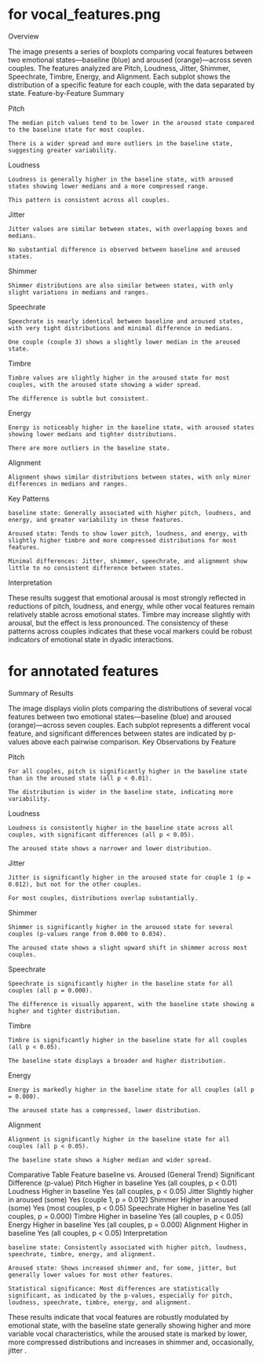 # for vocal_features.png

Overview

The image presents a series of boxplots comparing vocal features between two emotional states—baseline (blue) and aroused (orange)—across seven couples. The features analyzed are Pitch, Loudness, Jitter, Shimmer, Speechrate, Timbre, Energy, and Alignment. Each subplot shows the distribution of a specific feature for each couple, with the data separated by state.
Feature-by-Feature Summary

Pitch

    The median pitch values tend to be lower in the aroused state compared to the baseline state for most couples.

    There is a wider spread and more outliers in the baseline state, suggesting greater variability.

Loudness

    Loudness is generally higher in the baseline state, with aroused states showing lower medians and a more compressed range.

    This pattern is consistent across all couples.

Jitter

    Jitter values are similar between states, with overlapping boxes and medians.

    No substantial difference is observed between baseline and aroused states.

Shimmer

    Shimmer distributions are also similar between states, with only slight variations in medians and ranges.

Speechrate

    Speechrate is nearly identical between baseline and aroused states, with very tight distributions and minimal difference in medians.

    One couple (couple 3) shows a slightly lower median in the aroused state.

Timbre

    Timbre values are slightly higher in the aroused state for most couples, with the aroused state showing a wider spread.

    The difference is subtle but consistent.

Energy

    Energy is noticeably higher in the baseline state, with aroused states showing lower medians and tighter distributions.

    There are more outliers in the baseline state.

Alignment

    Alignment shows similar distributions between states, with only minor differences in medians and ranges.

Key Patterns

    baseline state: Generally associated with higher pitch, loudness, and energy, and greater variability in these features.

    Aroused state: Tends to show lower pitch, loudness, and energy, with slightly higher timbre and more compressed distributions for most features.

    Minimal differences: Jitter, shimmer, speechrate, and alignment show little to no consistent difference between states.

Interpretation

These results suggest that emotional arousal is most strongly reflected in reductions of pitch, loudness, and energy, while other vocal features remain relatively stable across emotional states. Timbre may increase slightly with arousal, but the effect is less pronounced. The consistency of these patterns across couples indicates that these vocal markers could be robust indicators of emotional state in dyadic interactions.

# for annotated features

Summary of Results

The image displays violin plots comparing the distributions of several vocal features between two emotional states—baseline (blue) and aroused (orange)—across seven couples. Each subplot represents a different vocal feature, and significant differences between states are indicated by p-values above each pairwise comparison.
Key Observations by Feature

Pitch

    For all couples, pitch is significantly higher in the baseline state than in the aroused state (all p < 0.01).

    The distribution is wider in the baseline state, indicating more variability.

Loudness

    Loudness is consistently higher in the baseline state across all couples, with significant differences (all p < 0.05).

    The aroused state shows a narrower and lower distribution.

Jitter

    Jitter is significantly higher in the aroused state for couple 1 (p = 0.012), but not for the other couples.

    For most couples, distributions overlap substantially.

Shimmer

    Shimmer is significantly higher in the aroused state for several couples (p-values range from 0.000 to 0.034).

    The aroused state shows a slight upward shift in shimmer across most couples.

Speechrate

    Speechrate is significantly higher in the baseline state for all couples (all p = 0.000).

    The difference is visually apparent, with the baseline state showing a higher and tighter distribution.

Timbre

    Timbre is significantly higher in the baseline state for all couples (all p < 0.05).

    The baseline state displays a broader and higher distribution.

Energy

    Energy is markedly higher in the baseline state for all couples (all p = 0.000).

    The aroused state has a compressed, lower distribution.

Alignment

    Alignment is significantly higher in the baseline state for all couples (all p < 0.05).

    The baseline state shows a higher median and wider spread.

Comparative Table
Feature	baseline vs. Aroused (General Trend)	Significant Difference (p-value)
Pitch	Higher in baseline	Yes (all couples, p < 0.01)
Loudness	Higher in baseline	Yes (all couples, p < 0.05)
Jitter	Slightly higher in aroused (some)	Yes (couple 1, p = 0.012)
Shimmer	Higher in aroused (some)	Yes (most couples, p < 0.05)
Speechrate	Higher in baseline	Yes (all couples, p = 0.000)
Timbre	Higher in baseline	Yes (all couples, p < 0.05)
Energy	Higher in baseline	Yes (all couples, p = 0.000)
Alignment	Higher in baseline	Yes (all couples, p < 0.05)
Interpretation

    baseline state: Consistently associated with higher pitch, loudness, speechrate, timbre, energy, and alignment.

    Aroused state: Shows increased shimmer and, for some, jitter, but generally lower values for most other features.

    Statistical significance: Most differences are statistically significant, as indicated by the p-values, especially for pitch, loudness, speechrate, timbre, energy, and alignment.

These results indicate that vocal features are robustly modulated by emotional state, with the baseline state generally showing higher and more variable vocal characteristics, while the aroused state is marked by lower, more compressed distributions and increases in shimmer and, occasionally, jitter
.
